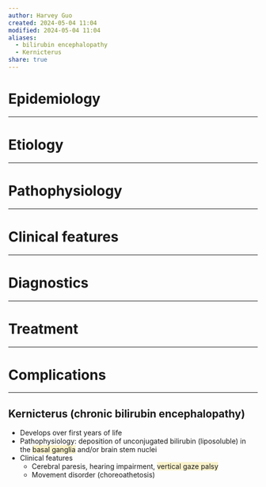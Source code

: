 ```yaml
---
author: Harvey Guo
created: 2024-05-04 11:04
modified: 2024-05-04 11:04
aliases:
  - bilirubin encephalopathy
  - Kernicterus
share: true
---
```

# Epidemiology
---


# Etiology
---


# Pathophysiology
---


# Clinical features
---


# Diagnostics
---


# Treatment
---

# Complications
---
## Kernicterus (chronic bilirubin encephalopathy) 
- Develops over first years of life
- Pathophysiology: deposition of unconjugated bilirubin (liposoluble) in the <span style="background:rgba(240, 200, 0, 0.2)">basal ganglia</span> and/or brain stem nuclei  
- Clinical features
	- Cerebral paresis, hearing impairment, <span style="background:rgba(240, 200, 0, 0.2)">vertical gaze palsy</span>
	- Movement disorder (choreoathetosis)
